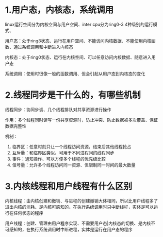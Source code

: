 # 1.用户态，内核态，系统调用

linux运行空间分为内核空间与用户空间、inter cpu分为ring0-3 4种级别的运行模式、

用户态：处于ring3状态、运行在用户空间、不能访问内核数据、不能使用内核函数、通过系统调用和中断进入内核态

内核态：处于ring0状态、运行在内核空间、可以任意访问内核数据、随意进入用户态

系统调用：使用时很像一般的函数调用、但会引起从用户态到内核态的变化

# 2.线程同步是干什么的，有哪些机制

线程同步：协同步调、几个线程排队对共享资源进行操作

作用：多个线程同时读写一份共享资源时，防止冲突、防止数据被多次覆盖、保证数据完整性

机制：

1. 临界区：任意时刻只让一个线程访问资源，结束后其他线程抢占
2. 互斥量：和临界区类似，可用于不同进程间的线程同步
3. 事件：通知操作、可以方便多个线程的优先级比较
4. 信号量：允许多个线程访问同一资源、但限制同一时间的最大数量

# 3.内核线程和用户线程有什么区别

内核线程：由内核创建和撤销、与进程的创建撤销大体相同，所以比用户线程多了进出内核的消耗、是内核可感知的，在执行系统调用时只中断线程，实体是可以运行在任何状态的程序

用户线程：创建、管理由用户程序实现、不需要用户态|内核态的切换、是内核不可感知的，在执行系统调用时中断进程，实体是运行在用户态的程序